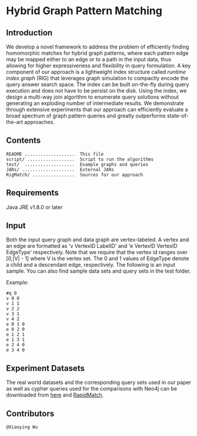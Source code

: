 # Hybrid Graph Pattern Matching
## Introduction
We develop a novel framework  to address the problem of efficiently finding homomorphic matches for hybrid graph patterns, where each pattern edge may be mapped either to an edge or to a path in the input data, thus allowing for higher expressiveness and flexibility in query formulation.  A key component of our approach is a lightweight index structure called *runtime index graph* (RIG) that leverages graph simulation to compactly encode the query answer search space.  The index can be built on-the-fly during query execution and does not have to be persist on the disk. Using the index, we design a multi-way join algorithm to enumerate query solutions without generating an exploding number of intermediate results. We demonstrate through extensive experiments that our approach can efficiently evaluate a broad spectrum of graph pattern queries and greatly outperforms state-of-the-art approaches.


## Contents

    README ...................  This file
    script/ ..................  Script to run the algorithms
    test/  ...................  Example graphs and queries
    JARs/ ....................  External JARs
    RigMatch/ ................  Sources for our approach


## Requirements

Java JRE v1.8.0 or later

## Input
Both the input query graph and data graph are vertex-labeled. A vertex and an edge are formatted
as 'v VertexID LabelID' and 'e VertexID VertexID EdgeType' respectively. Note that we require that the vertex
id ranges over [0,|V| - 1] where V is the vertex set. The 0 and 1 values of EdgeType denote a child and a descendant edge, respectively. The following is an input sample. You can also find sample data sets and query sets in the test folder.

Example:

```
#q 0
v 0 0 
v 1 1 
v 2 2 
v 3 1 
v 4 2 
e 0 1 0
e 0 2 0
e 1 2 1 
e 1 3 1
e 2 4 0
e 3 4 0
```

## Experiment Datasets

The real world datasets and the corresponding query sets used in our paper as well as cypher queries used for the comparisons with Neo4j can be downloaded from [here](https://drive.google.com/drive/folders/1_-pXpQFY8QvryA5wP6Flk3-bZ-AuUbOs?usp=sharing) and [RapidMatch](https://github.com/RapidsAtHKUST/RapidMatch).

## Contributors

    @Xiaoying Wu
